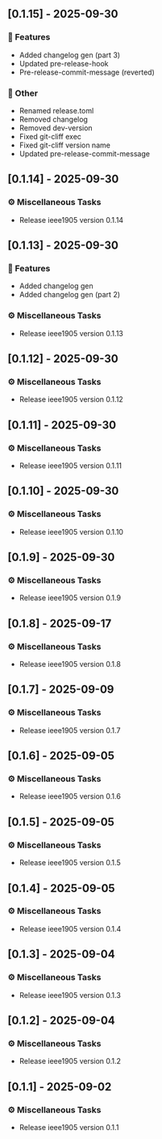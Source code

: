 ## [0.1.15] - 2025-09-30

### 🚀 Features

- Added changelog gen (part 3)
- Updated pre-release-hook
- Pre-release-commit-message (reverted)

### 💼 Other

- Renamed release.toml
- Removed changelog
- Removed dev-version
- Fixed git-cliff exec
- Fixed git-cliff version name
- Updated pre-release-commit-message
## [0.1.14] - 2025-09-30

### ⚙️ Miscellaneous Tasks

- Release ieee1905 version 0.1.14
## [0.1.13] - 2025-09-30

### 🚀 Features

- Added changelog gen
- Added changelog gen (part 2)

### ⚙️ Miscellaneous Tasks

- Release ieee1905 version 0.1.13
## [0.1.12] - 2025-09-30

### ⚙️ Miscellaneous Tasks

- Release ieee1905 version 0.1.12
## [0.1.11] - 2025-09-30

### ⚙️ Miscellaneous Tasks

- Release ieee1905 version 0.1.11
## [0.1.10] - 2025-09-30

### ⚙️ Miscellaneous Tasks

- Release ieee1905 version 0.1.10
## [0.1.9] - 2025-09-30

### ⚙️ Miscellaneous Tasks

- Release ieee1905 version 0.1.9
## [0.1.8] - 2025-09-17

### ⚙️ Miscellaneous Tasks

- Release ieee1905 version 0.1.8
## [0.1.7] - 2025-09-09

### ⚙️ Miscellaneous Tasks

- Release ieee1905 version 0.1.7
## [0.1.6] - 2025-09-05

### ⚙️ Miscellaneous Tasks

- Release ieee1905 version 0.1.6
## [0.1.5] - 2025-09-05

### ⚙️ Miscellaneous Tasks

- Release ieee1905 version 0.1.5
## [0.1.4] - 2025-09-05

### ⚙️ Miscellaneous Tasks

- Release ieee1905 version 0.1.4
## [0.1.3] - 2025-09-04

### ⚙️ Miscellaneous Tasks

- Release ieee1905 version 0.1.3
## [0.1.2] - 2025-09-04

### ⚙️ Miscellaneous Tasks

- Release ieee1905 version 0.1.2
## [0.1.1] - 2025-09-02

### ⚙️ Miscellaneous Tasks

- Release ieee1905 version 0.1.1
